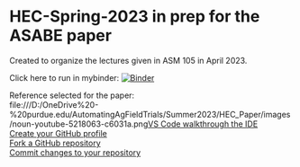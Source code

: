 # HEC-Spring-2023 in prep for the ASABE paper

Created to organize the lectures given in ASM 105 in April 2023.

Click here to run in mybinder:
[![Binder](https://mybinder.org/badge_logo.svg)](https://mybinder.org/v2/gh/jvkrogmeier/HEC-Spring-2023/HEAD)

Reference selected for the paper:  
file:///D:/OneDrive%20-%20purdue.edu/AutomatingAgFieldTrials/Summer2023/HEC_Paper/images/noun-youtube-5218063-c6031a.png[VS Code walkthrough the IDE](https://youtu.be/B-s71n0dHUk?si=P9fCCpTmndf3yxnL)  
[Create your GitHub profile](https://youtu.be/ZhHDfZ-l7ZU?si=RXl7QwyR8WxIiLbg)  
[Fork a GitHub repository](https://youtu.be/ZB9VgHFqqXU?si=ZaZ-V5kLYc3gZWrn)  
[Commit changes to your repository](https://youtu.be/nT1NPCyTtyo?si=ObX0uZTESoEN-BJJ)  
